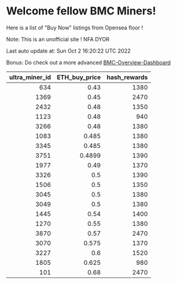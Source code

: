 # Welcome fellow BMC Miners!
Here is a list of "Buy Now" listings from Opensea floor !

Note: This is an unofficial site ! NFA DYOR

Last auto update at: Sun Oct  2 16:20:22 UTC 2022

Bonus: Do check out a more advanced [BMC-Overview-Dashboard](https://dune.com/defifunk/BMC-Overview-Dashboard)


|   ultra_miner_id |   ETH_buy_price |   hash_rewards |
|-----------------:|----------------:|---------------:|
|              634 |          0.43   |           1380 |
|             1369 |          0.45   |           2470 |
|             2432 |          0.48   |           1350 |
|             1123 |          0.48   |            940 |
|             3266 |          0.48   |           1380 |
|             1083 |          0.485  |           1380 |
|             3345 |          0.485  |           1380 |
|             3751 |          0.4899 |           1390 |
|             1977 |          0.49   |           1370 |
|             3326 |          0.5    |           1390 |
|             1506 |          0.5    |           1350 |
|             3045 |          0.5    |           1380 |
|             3049 |          0.5    |           1380 |
|             1445 |          0.54   |           1400 |
|             1270 |          0.55   |           1380 |
|             3870 |          0.57   |           2470 |
|             3070 |          0.575  |           1370 |
|             3227 |          0.6    |           1520 |
|             1805 |          0.625  |            980 |
|              101 |          0.68   |           2470 |